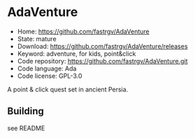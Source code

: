 # AdaVenture

- Home: https://github.com/fastrgv/AdaVenture
- State: mature
- Download: https://github.com/fastrgv/AdaVenture/releases
- Keyword: adventure, for kids, point&click
- Code repository: https://github.com/fastrgv/AdaVenture.git
- Code language: Ada
- Code license: GPL-3.0

A point & click quest set in ancient Persia.

## Building

see README

